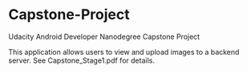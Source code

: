 # Capstone-Project
Udacity Android Developer Nanodegree Capstone Project

This application allows users to view and upload images to a backend server. See Capstone_Stage1.pdf for details.
